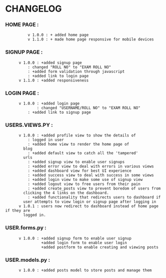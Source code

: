 # CHANGELOG 
### HOME PAGE :
              v 1.0.0 : + added home page
              v 1.1.0 : + made home page responsive for mobile devices
### SIGNUP PAGE :
	      v 1.0.0 : +added signup page
		      : changed "ROLL NO" to "EXAM ROLL NO"	
		      : +added form validation through javascript
		      : +added link to login page
	      v 1.1.0 : +added responsiveness
### LOGIN PAGE :
	      v 1.0.0 : +added login page
	      	      : changed "USERNAME/ROLL NO" to "EXAM ROLL NO"
		      : +added link to signup page
### USERS.VIEWS.PY :
	      v 1.0.0 : +added profile view to show the details of 
		      :	logged in user
		      : +added home view to render the home page of 
			blog
		      :	+added default view to catch all the 'tampered'
			urls
		      :	+added signup view to enable user signups
		      :	+added error view to deal with errors in various views
		      :	+added dashboard view for best UI experience
		      :	+added success view to deal with success in some views
		      :	+added login view to make some use of signup view
		      :	+added logout view to free users from their pain
		      :	+added create_posts view to prevent boredom of users from 
			clicking the 4 links on the dashboard.
		      :	+added functionality that redirects users to dashboard if
            user attempts to view login or signup page after logging in
          v 1.0.1 : users now redirect to dashboard instead of home page if they are 
			logged in.
### USER.forms.py :
		  v 1.0.0 : +added signup form to enable user signup 
            	    +added login form to enable user login
                    +added postform to enable creating and viewing posts
### USER.models.py :
		  v 1.0.0 : +added posts model to store posts and manage them
